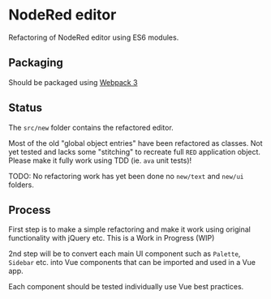 # NodeRed editor

Refactoring of NodeRed editor using ES6 modules.

## Packaging

Should be packaged using [Webpack 3](https://medium.com/webpack/webpack-3-official-release-15fd2dd8f07b)

## Status

The `src/new` folder contains the refactored editor.

Most of the old "global object entries" have been refactored as classes. Not yet tested and lacks some "stitching" to recreate full `RED` application object.
Please make it fully work using TDD (ie. `ava` unit tests)!

TODO: No refactoring work has yet been done no `new/text` and `new/ui` folders.

## Process

First step is to make a simple refactoring and make it work using original functionality with jQuery etc. This is a Work in Progress (WIP)

2nd step will be to convert each main UI component such as `Palette`, `Sidebar` etc. into Vue components that can be imported and used in a Vue app.

Each component should be tested individually use Vue best practices.
